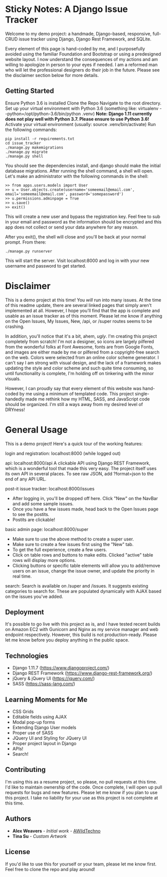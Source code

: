 # Sticky Notes: A Django Issue Tracker

Welcome to my demo project: a handmade, Django-based, responsive, full-CRUD issue tracker using Django, Django Rest Framework, and SQLite.

Every element of this page is hand-coded by me, and I purposefully avoided using the familiar Foundation and Bootstrap or using a predesigned website layout. I now understand the consequences of my actions and am willing to apologize in person to your eyes if needed. I am a reformed man who will let the professional designers do their job in the future. Please see the disclaimer section below for more details.

## Getting Started

Ensure Python 3.6 is installed
Clone the Repo
Navigate to the root directory.
Set up your virtual environment with Python 3.6 (something like: virtualenv --python=/opt/python-3.6/bin/python .venv)
**Note: Django 1.11 currently does not play well with Python 3.7. Please ensure to use Python 3.6!**
Activate your virtual environment (usually: source .venv/bin/activate)
Run the following commands:

```
pip install -r requirements.txt
cd issue_tracker
./manage.py makemigrations
./manage.py migrate
./manage.py shell
```

You should see the dependencies install, and django should make the initial database migrations. After running the shell command, a shell will open. Let's make an administrator with the following commands in the shell:

```
>> from apps.users.models import User
>> u = User.objects.create(username='someemail@email.com', email='someemail@email.com', password='somepassword')
>> u.permissions.adminpage = True
>> u.save()
>> exit()
```

This will create a new user and bypass the registration key. Feel free to sub in your email and password as the information should be encrypted and this app does not collect or send your data anywhere for any reason.

After you exit(), the shell will close and you'll be back at your normal prompt. From there:

```
./manage.py runserver
```

This will start the server. Visit localhost:8000 and log in with your new username and password to get started.

# Disclaimer

This is a demo project at this time! You *will* run into many issues. At the time of this readme update, there are several linked pages that simply aren't implemented at all. However, I hope you'll find that the app is complete and usable as an issue tracker as of this moment. Please let me know if anything on the Open Issues, My Issues, New, /api, or /super routes seems to be crashing.

In addition, you'll notice that it's a bit, ahem, *ugly*. I'm creating this project completely from scratch! I'm not a designer, so icons are largely pilfered from the wonderful folks at Font Awesome, fonts are from Google Fonts, and images are either made by me or pilfered from a copyright-free search on the web. Colors were selected from an online color scheme generator. I can't say I am strong with visual design, and the lack of a framework makes updating the style and color scheme and such quite time consuming, so until functionality is complete, I'm holding off on tinkering with the minor visuals.

However, I can proudly say that every element of this website was hand-coded by me using a minimum of templated code. This project single-handedly made me rethink how my HTML, SASS, and JavaScript code should be organized. I'm still a ways away from my desired level of DRYness!

# General Usage

This is a demo project! Here's a quick tour of the working features:

login and registration:
localhost:8000 (while logged out)

api:
localhost:8000/api
A clickable API using Django REST Framework, which is a wonderful tool that made this very easy. The project itself uses its own API in several places.
To see raw JSON, add ?format=json to the end of any API URL.

post-it issue tracker:
localhost:8000/issues
- After logging in, you'll be dropped off here. Click "New" on the NavBar and add some sample issues.
- Once you have a few issues made, head back to the Open Issues page to see the postits.
- Postits are clickable!

basic admin page:
localhost:8000/super
- Make sure to use the above method to create a super user.
- Make sure to create a few issues first using the "New" tab.
- To get the full experience, create a few users.
- Click on table rows and buttons to make edits. Clicked "active" table rows will display more options.
- Clicking buttons or specific table elements will allow you to add/remove users on an issue, change the issue owner, and update the priority in real time.

search:
Search is available on /super and /issues. It suggests existing categories to search for. These are populated dynamically with AJAX based on the issues you've added.

## Deployment

It's possible to go live with this project as is, and I have tested recent builds on Amazon EC2 with Gunicorn and Nginx as my service manager and web endpoint respectively. However, this build is not production-ready. Please let me know before you deploy anything in the public space.

## Technologies

* Django 1.11.7 (https://www.djangoproject.com/)
* Django REST Framework (https://www.django-rest-framework.org/)
* jQuery & jQuery UI (https://jquery.com/)
* SASS (https://sass-lang.com/)

## Learning Moments for Me

* CSS Grids
* Editable fields using AJAX
* Modal pop-up forms
* Extending Django User models
* Proper use of SASS
* JQuery UI and Styling for JQuery UI
* Proper project layout in Django
* APIs!
* Search!

## Contributing

I'm using this as a resume project, so please, no pull requests at this time. I'd like to maintain ownership of the code. Once complete, I will open up pull requests for bugs and new features. Please let me know if you plan to use this project. I take no liability for your use as this project is not complete at this time.

## Authors

* **Alex Weavers** - *Initial work* - [AWildTechno](https://github.com/awildtechno)
* **Tina Su** - *Custom Artwork*

## License
If you'd like to use this for yourself or your team, please let me know first. Feel free to clone the repo and play around!
